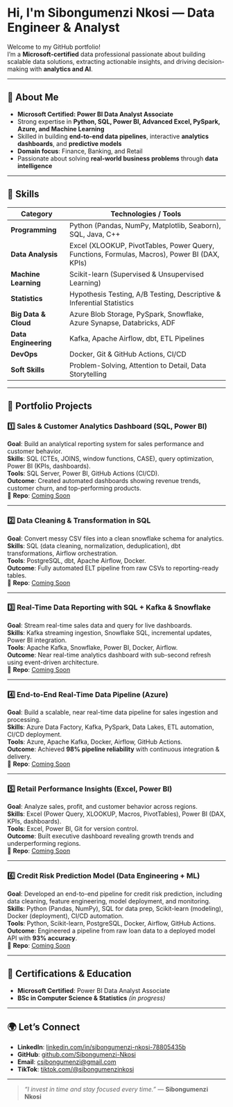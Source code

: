 # Hi, I'm Sibongumenzi Nkosi — Data Engineer & Analyst

Welcome to my GitHub portfolio!  
I’m a **Microsoft-certified** data professional passionate about building scalable data solutions, extracting actionable insights, and driving decision-making with **analytics and AI**.

---

## 🚀 About Me
- **Microsoft Certified: Power BI Data Analyst Associate**  
- Strong expertise in **Python, SQL, Power BI, Advanced Excel, PySpark, Azure, and Machine Learning**  
- Skilled in building **end-to-end data pipelines**, interactive **analytics dashboards**, and **predictive models**  
- **Domain focus**: Finance, Banking, and Retail  
- Passionate about solving **real-world business problems** through **data intelligence**  

---

## 🧠 Skills

| **Category**        | **Technologies / Tools** |
|---------------------|--------------------------|
| **Programming**     | Python (Pandas, NumPy, Matplotlib, Seaborn), SQL, Java, C++ |
| **Data Analysis**   | Excel (XLOOKUP, PivotTables, Power Query, Functions, Formulas, Macros), Power BI (DAX, KPIs) |
| **Machine Learning**| Scikit-learn (Supervised & Unsupervised Learning) |
| **Statistics**      | Hypothesis Testing, A/B Testing, Descriptive & Inferential Statistics |
| **Big Data & Cloud**| Azure Blob Storage, PySpark, Snowflake, Azure Synapse, Databricks, ADF |
| **Data Engineering**| Kafka, Apache Airflow, dbt, ETL Pipelines |
| **DevOps**          | Docker, Git & GitHub Actions, CI/CD |
| **Soft Skills**     | Problem-Solving, Attention to Detail, Data Storytelling |

---

## 💼 Portfolio Projects

### 1️⃣ Sales & Customer Analytics Dashboard (SQL, Power BI)
**Goal**: Build an analytical reporting system for sales performance and customer behavior.  
**Skills**: SQL (CTEs, JOINS, window functions, CASE), query optimization, Power BI (KPIs, dashboards).  
**Tools**: SQL Server, Power BI, GitHub Actions (CI/CD).  
**Outcome**: Created automated dashboards showing revenue trends, customer churn, and top-performing products.  
📂 **Repo**: [Coming Soon]()

---

### 2️⃣ Data Cleaning & Transformation in SQL
**Goal**: Convert messy CSV files into a clean snowflake schema for analytics.  
**Skills**: SQL (data cleaning, normalization, deduplication), dbt transformations, Airflow orchestration.  
**Tools**: PostgreSQL, dbt, Apache Airflow, Docker.  
**Outcome**: Fully automated ELT pipeline from raw CSVs to reporting-ready tables.  
📂 **Repo**: [Coming Soon]()

---

### 3️⃣ Real-Time Data Reporting with SQL + Kafka & Snowflake
**Goal**: Stream real-time sales data and query for live dashboards.  
**Skills**: Kafka streaming ingestion, Snowflake SQL, incremental updates, Power BI integration.  
**Tools**: Apache Kafka, Snowflake, Power BI, Docker, Airflow.  
**Outcome**: Near real-time analytics dashboard with sub-second refresh using event-driven architecture.  
📂 **Repo**: [Coming Soon]()

---

### 4️⃣ End-to-End Real-Time Data Pipeline (Azure)
**Goal**: Build a scalable, near real-time data pipeline for sales ingestion and processing.  
**Skills**: Azure Data Factory, Kafka, PySpark, Data Lakes, ETL automation, CI/CD deployment.  
**Tools**: Azure, Apache Kafka, Docker, Airflow, GitHub Actions.  
**Outcome**: Achieved **98% pipeline reliability** with continuous integration & delivery.  
📂 **Repo**: [Coming Soon]()

---

### 5️⃣ Retail Performance Insights (Excel, Power BI)
**Goal**: Analyze sales, profit, and customer behavior across regions.  
**Skills**: Excel (Power Query, XLOOKUP, Macros, PivotTables), Power BI (DAX, KPIs, dashboards).  
**Tools**: Excel, Power BI, Git for version control.  
**Outcome**: Built executive dashboard revealing growth trends and underperforming regions.  
📂 **Repo**: [Coming Soon]()

---

### 6️⃣ Credit Risk Prediction Model (Data Engineering + ML)
**Goal**: Developed an end-to-end pipeline for credit risk prediction, including data cleaning, feature engineering, model deployment, and monitoring.  
**Skills**: Python (Pandas, NumPy), SQL for data prep, Scikit-learn (modeling), Docker (deployment), CI/CD automation.  
**Tools**: Python, Scikit-learn, PostgreSQL, Docker, Airflow, GitHub Actions.  
**Outcome**: Engineered a pipeline from raw loan data to a deployed model API with **93% accuracy**.  
📂 **Repo**: [Coming Soon]()

---

## 🏅 Certifications & Education
- **Microsoft Certified**: Power BI Data Analyst Associate  
- **BSc in Computer Science & Statistics** *(in progress)*

---

## 🌍 Let’s Connect
- **LinkedIn**: [linkedin.com/in/sibongumenzi-nkosi-78805435b](https://www.linkedin.com/in/sibongumenzi-nkosi-78805435b)  
- **GitHub**: [github.com/Sibongumenzi-Nkosi](https://github.com/Sibongumenzi-Nkosi)  
- **Email**: csibongumenzi@gmail.com  
- **TikTok**: [tiktok.com/@sibongumenzinkosi](https://www.tiktok.com/@sibongumenzinkosi)

---

> *“I invest in time and stay focused every time.”* — **Sibongumenzi Nkosi**

